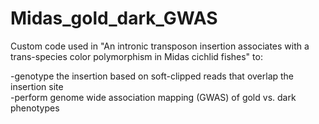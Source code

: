 # Midas_gold_dark_GWAS
Custom code used in "An intronic transposon insertion associates with a trans-species color polymorphism in Midas cichlid fishes" to:

-genotype the insertion based on soft-clipped reads that overlap the insertion site <br>
-perform genome wide association mapping (GWAS) of gold vs. dark phenotypes 
